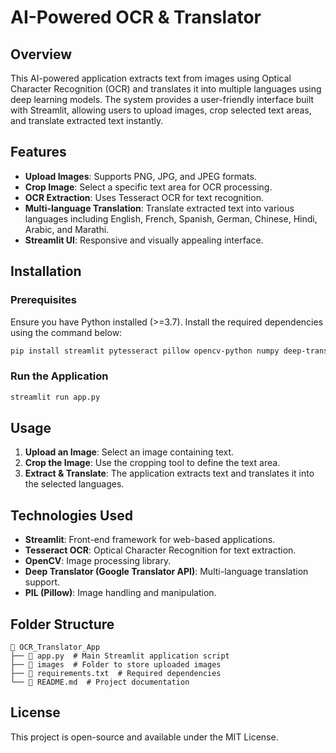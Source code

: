 # AI-Powered OCR & Translator

## Overview
This AI-powered application extracts text from images using Optical Character Recognition (OCR) and translates it into multiple languages using deep learning models. The system provides a user-friendly interface built with Streamlit, allowing users to upload images, crop selected text areas, and translate extracted text instantly.

## Features
- **Upload Images**: Supports PNG, JPG, and JPEG formats.
- **Crop Image**: Select a specific text area for OCR processing.
- **OCR Extraction**: Uses Tesseract OCR for text recognition.
- **Multi-language Translation**: Translate extracted text into various languages including English, French, Spanish, German, Chinese, Hindi, Arabic, and Marathi.
- **Streamlit UI**: Responsive and visually appealing interface.

## Installation

### Prerequisites
Ensure you have Python installed (>=3.7). Install the required dependencies using the command below:
```bash
pip install streamlit pytesseract pillow opencv-python numpy deep-translator streamlit-cropper
```

### Run the Application
```bash
streamlit run app.py
```

## Usage
1. **Upload an Image**: Select an image containing text.
2. **Crop the Image**: Use the cropping tool to define the text area.
3. **Extract & Translate**: The application extracts text and translates it into the selected languages.

## Technologies Used
- **Streamlit**: Front-end framework for web-based applications.
- **Tesseract OCR**: Optical Character Recognition for text extraction.
- **OpenCV**: Image processing library.
- **Deep Translator (Google Translator API)**: Multi-language translation support.
- **PIL (Pillow)**: Image handling and manipulation.

## Folder Structure
```
📂 OCR_Translator_App
├── 📜 app.py  # Main Streamlit application script
├── 📂 images  # Folder to store uploaded images
├── 📜 requirements.txt  # Required dependencies
└── 📜 README.md  # Project documentation
```

## License
This project is open-source and available under the MIT License.

